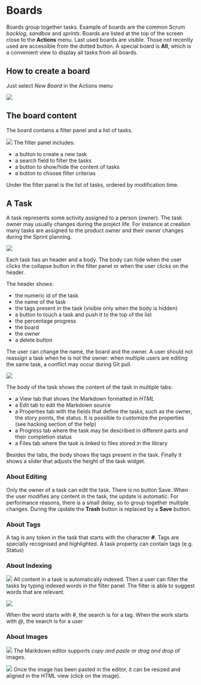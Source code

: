 # Boards
Boards group together tasks. Example of boards are the common Scrum *backlog*, *sandbox* and *sprints*.
Boards are listed at the top of the screen close to the __Actions__ menu. Last used boards are visible. Those not recently used are accessible from the dotted button.
A special board is __All__, which is a convenient view to display all tasks from all boards.

## How to create a board
Just select *New Board* in the Actions menu

![](/help/newBoard.png#size=15,align=left)

## The board content
The board contains a filter panel and a list of tasks.

![](/help/board.png#size=90,align=left)
The filter panel includes:
- a button to create a new task
- a search field to filter the tasks
- a button to show/hide the content of tasks
- a button to choose filter criterias

Under the filter panel is the list of tasks, ordered by modification time.

## A Task
A task represents some activity assigned to a person (owner). 
The task owner may usually changes during the project life. 
For instance at creation many tasks are assigned to the product owner and their owner changes during the Sprint planning.

![](/help/taskHeader.png#size=80,align=left)

Each task has an header and a body. The body can hide when the user clicks the collapse button in the filter panel or when the user clicks on the header.

The header shows:
- the numeric id of the task
- the name of the task 
- the tags present in the task (visible only when the body is hidden)
- a button to touch a task and push it to the top of the list
- the percentage progress 
- the board
- the owner 
- a delete button

The user can change the name, the board and the owner.
A user should not reassign a task when he is not the owner: when multiple users are editing the same task, a conflict may occur during Git pull.

![](/help/task.png#size=80,align=left)

The body of the task shows the content of the task in multiple tabs:
- a View tab that shows the Markdown formatted in _HTML_
- a Edit tab to edit the Markdown source
- a Properties tab with the fields that define the tasks, such as the owner, the story points, the status. It is possible to customize the properties (see hacking section of the help)
- a Progress tab where the task may be described in different parts and their completion status
- a Files tab where the task is linked to files stored in the library

Besides the tabs, the body shows the tags present in the task. 
Finally it shows a slider that adjusts the height of the task widget.

### About Editing
Only the owner of a task can edit the task. There is no button Save. 
When the user modifies any content in the task, the update is automatic.
For performance reasons, there is a small delay, so to group together multiple changes.
During the update the __Trash__ button is replaced by a __Save__ button. 

### About Tags
A tag is any token in the task that starts with the character __#__. Tags are specially recognised and highlighted. 
A task property can contain tags (e.g. Status)

### About Indexing
![](/help/searchLorem.png#size=20,align=left)
All content in a task is automatically indexed. 
Then a user can filter the tasks by typing indexed words in the filter panel. The filter is able to suggest words that are relevant.

![](/help/searchStatus.png#size=20,align=left)

When the word starts with _#_, the search is for a tag. 
When the work starts with _@_, the search is for a user

### About Images 
![](/help/imageEdit.png#size=60,align=left)
The Markdown editor supports _copy and paste_ or _drag and drop_ of images. 

![](/help/imageView.png#size=60,align=left)
Once the image has been pasted in the editor, it can be resized and aligned in the HTML view (click on the image).





